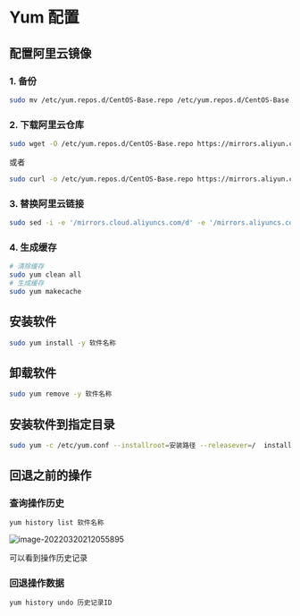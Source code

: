 # Yum 配置



## 配置阿里云镜像

### 1. 备份

```bash
sudo mv /etc/yum.repos.d/CentOS-Base.repo /etc/yum.repos.d/CentOS-Base.repo.backup
```

### 2. 下载阿里云仓库

```bash
sudo wget -O /etc/yum.repos.d/CentOS-Base.repo https://mirrors.aliyun.com/repo/Centos-7.repo
```

或者

```bash
sudo curl -o /etc/yum.repos.d/CentOS-Base.repo https://mirrors.aliyun.com/repo/Centos-7.repo
```

### 3. 替换阿里云链接

```bash
sudo sed -i -e '/mirrors.cloud.aliyuncs.com/d' -e '/mirrors.aliyuncs.com/d' /etc/yum.repos.d/CentOS-Base.repo
```

### 4. 生成缓存

```bash
# 清除缓存
sudo yum clean all
# 生成缓存
sudo yum makecache
```

## 安装软件

```bash
sudo yum install -y 软件名称
```

## 卸载软件

```bash
sudo yum remove -y 软件名称
```



## 安装软件到指定目录

```bash
sudo yum -c /etc/yum.conf --installroot=安装路径 --releasever=/  install 软件名
```



## 回退之前的操作

### 查询操作历史

```bash
yum history list 软件名称
```

![image-20220320212055895](https://gitee.com/mhxs5555/image/raw/master/docs/2022-03/202203202120006.png)

可以看到操作历史记录

### 回退操作数据

```bash
yum history undo 历史记录ID
```

